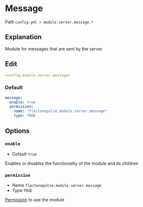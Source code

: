 # Message
Path `config.yml > module.server.message.*`

## Explanation
Module for messages that are sent by the server

## Edit
```yaml
<config.module.server.message>
```

### Default
```yaml
message:
  enable: true
  permission:
    name: "flectonepulse.module.server.message"
    type: TRUE
```

## Options

### `enable`
- Default `true`

Enables or disables the functionality of the module and its children

### `permission`
- Name `flectonepulse.module.server.message`
- Type `TRUE`

[Permission](/en/config/module/#explanation) to use the module